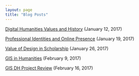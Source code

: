 ```yaml
---
layout: page
title: "Blog Posts"
---
```


[Digital Humanities Values and History](blog-posts/dh-values-history) (January 12, 2017)

[Professional Identities and Online Presence](blog-posts/professional-identity-online-presence) (January 19, 2017)

[Value of Design in Scholarship](blog-posts/value-of-design-scholarship) (January 26, 2017)

[GIS in Humanities](blog-posts/GIS-in-history) (February 9, 2017)

[GIS DH Project Review](blog-posts/GIS-DH-project-review) (February 16, 2017)
